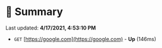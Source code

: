 # 📖 Summary
Last updated: **4/17/2021, 4:53:10 PM**

- `GET` [https://google.com](https://google.com) - **Up** (146ms)

